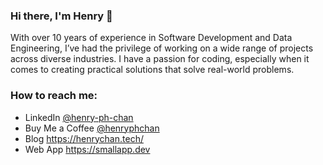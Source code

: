### Hi there, I'm Henry 👋
With over 10 years of experience in Software Development and Data Engineering, I’ve had the privilege of working on a wide range of projects across diverse industries. I have a passion for coding, especially when it comes to creating practical solutions that solve real-world problems.

### How to reach me:
- LinkedIn [@henry-ph-chan](https://www.linkedin.com/in/henry-ph-chan/) 
- Buy Me a Coffee [@henryphchan](https://www.buymeacoffee.com/henryphchan)
- Blog https://henrychan.tech/
- Web App https://smallapp.dev
